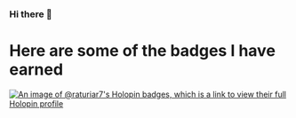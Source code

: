 ### Hi there 👋
# Here are some of the badges I have earned
[![An image of @raturiar7's Holopin badges, which is a link to view their full Holopin profile](https://holopin.me/raturiar7)](https://holopin.io/@raturiar7)
<!--
**RaturiAR7/RaturiAR7** is a ✨ _special_ ✨ repository because its `README.md` (this file) appears on your GitHub profile.

Here are some ideas to get you started:

- 🔭 I’m currently working on ...
- 🌱 I’m currently learning ...
- 👯 I’m looking to collaborate on ...
- 🤔 I’m looking for help with ...
- 💬 Ask me about ...
- 📫 How to reach me: ...
- 😄 Pronouns: ...
- ⚡ Fun fact: ...
-->
